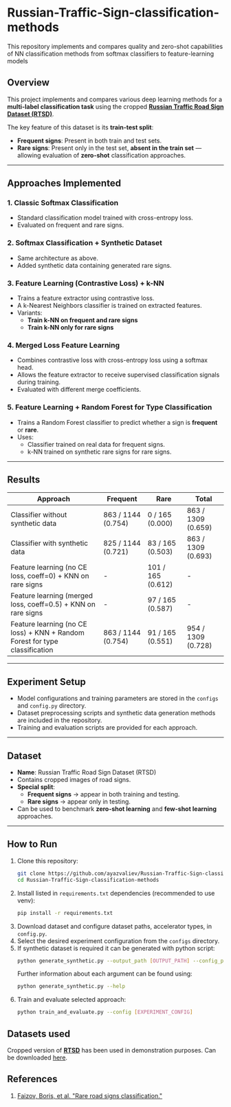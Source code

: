 # Russian-Traffic-Sign-classification-methods
This repository implements and compares quality and zero-shot capabilities of NN classification methods from softmax classifiers to feature-learning models

## Overview
This project implements and compares various deep learning methods for a **multi-label classification task** using the cropped [**Russian Traffic Road Sign Dataset (RTSD)**](https://graphics.cs.msu.ru/projects/traffic-sign-recognition.html).  

The key feature of this dataset is its **train-test split**:
- **Frequent signs**: Present in both train and test sets.
- **Rare signs**: Present only in the test set, **absent in the train set** — allowing evaluation of **zero-shot** classification approaches.

---

## Approaches Implemented

### 1. **Classic Softmax Classification**
- Standard classification model trained with cross-entropy loss.
- Evaluated on frequent and rare signs.

### 2. **Softmax Classification + Synthetic Dataset**
- Same architecture as above.
- Added synthetic data containing generated rare signs.

### 3. **Feature Learning (Contrastive Loss) + k-NN**
- Trains a feature extractor using contrastive loss.
- A k-Nearest Neighbors classifier is trained on extracted features.
- Variants:
  - **Train k-NN on frequent and rare signs**
  - **Train k-NN only for rare signs**

### 4. **Merged Loss Feature Learning**
- Combines contrastive loss with cross-entropy loss using a softmax head.
- Allows the feature extractor to receive supervised classification signals during training.
- Evaluated with different merge coefficients.

### 5. **Feature Learning + Random Forest for Type Classification**
- Trains a Random Forest classifier to predict whether a sign is **frequent** or **rare**.
- Uses:
  - Classifier trained on real data for frequent signs.
  - k-NN trained on synthetic rare signs for rare signs.

---

## Results

| Approach | Frequent | Rare | Total |
|----------|----------|------|-------|
| Classifier without synthetic data | 863 / 1144 (0.754) | 0 / 165 (0.000) | 863 / 1309 (0.659) |
| Classifier with synthetic data | 825 / 1144 (0.721) | 83 / 165 (0.503) | 863 / 1309 (0.693) |
| Feature learning (no CE loss, coeff=0) + KNN on rare signs | - | 101 / 165 (0.612) | - |
| Feature learning (merged loss, coeff=0.5) + KNN on rare signs | - | 97 / 165 (0.587) | - |
| Feature learning (no CE loss) + KNN + Random Forest for type classification | 863 / 1144 (0.754) | 91 / 165 (0.551) | 954 / 1309 (0.728) |

---

## Experiment Setup
- Model configurations and training parameters are stored in the `configs` and `config.py` directory.
- Dataset preprocessing scripts and synthetic data generation methods are included in the repository.
- Training and evaluation scripts are provided for each approach.

---

## Dataset
- **Name**: Russian Traffic Road Sign Dataset (RTSD)
- Contains cropped images of road signs.
- **Special split**:
  - **Frequent signs** → appear in both training and testing.
  - **Rare signs** → appear only in testing.
- Can be used to benchmark **zero-shot learning** and **few-shot learning** approaches.

---

## How to Run
1. Clone this repository:
   ```bash
   git clone https://github.com/ayazvaliev/Russian-Traffic-Sign-classification-methods
   cd Russian-Traffic-Sign-classification-methods
   ```
2. Install listed in `requirements.txt` dependencies (recommended to use venv):
    ```bash
    pip install -r requirements.txt
    ```
2. Download dataset and configure dataset paths, accelerator types,  in `config.py`. 
4. Select the desired experiment configuration from the `configs` directory.
5. If synthetic dataset is required it can be generated with python script:
    ```bash
    python generate_synthetic.py --output_path [OUTPUT_PATH] --config_path [CONFIG_PATH] --bg_path [BG_PATH] --icons_path [ICONS_PATH] --samples_per_class [SAMPLES_PER_CLASS] --num_workers [NUM_WORKERS]
    ```
    Further information about each argument can be found using:
    ```bash
    python generate_synthetic.py --help  
    ``` 
6. Train and evaluate selected approach:
    ```bash
    python train_and_evaluate.py --config [EXPERIMENT_CONFIG]
    ```

## Datasets used
Cropped version of [**RTSD**](https://graphics.cs.msu.ru/projects/traffic-sign-recognition.html) has been used in demonstration purposes. Can be downloaded [here](https://drive.google.com/file/d/1fqvsd_Bn5ap0fnUhEuXS5U-mmLe5AZ1x/view?usp=sharing).

## References
1. [Faizov, Boris, et al. "Rare road signs classification."](https://computeroptics.ru/KO/PDF/KO44-2/440213.pdf)